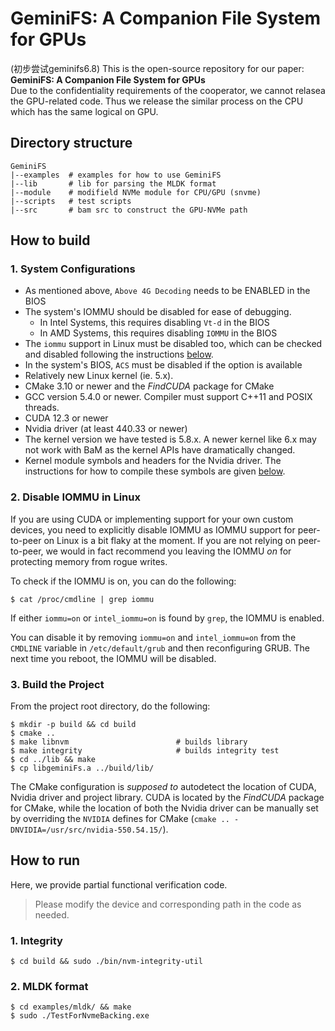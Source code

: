 # GeminiFS: A Companion File System for GPUs
(初步尝试geminifs6.8)
This is the open-source repository for our paper: **GeminiFS: A Companion File System for GPUs** \
Due to the confidentiality requirements of the cooperator, we cannot relasea the GPU-related code.
Thus we release the similar process on the CPU which has the same logical on GPU.
## Directory structure
```shell
GeminiFS
|--examples  # examples for how to use GeminiFS
|--lib       # lib for parsing the MLDK format
|--module    # modifield NVMe module for CPU/GPU (snvme)
|--scripts   # test scripts
|--src       # bam src to construct the GPU-NVMe path
```
## How to build
### 1. System Configurations ###
* As mentioned above, `Above 4G Decoding` needs to be ENABLED in the BIOS
* The system's IOMMU should be disabled for ease of debugging.
  * In Intel Systems, this requires disabling `Vt-d` in the BIOS
  * In AMD Systems, this requires disabling `IOMMU` in the BIOS
* The `iommu` support in Linux must be disabled too, which can be checked and disabled following the instructions [below](#disable-iommu-in-linux).
* In the system's BIOS, `ACS` must be disabled if the option is available
* Relatively new Linux kernel (ie. 5.x).
* CMake 3.10 or newer and the _FindCUDA_ package for CMake
* GCC version 5.4.0 or newer. Compiler must support C++11 and POSIX threads.
* CUDA 12.3 or newer
* Nvidia driver (at least 440.33 or newer)
* The kernel version we have tested is 5.8.x. A newer kernel like 6.x may not work with BaM as the kernel APIs have dramatically changed. 
* Kernel module symbols and headers for the Nvidia driver. The instructions for how to compile these symbols are given [below](#compiling-nvidia-driver-kernel-symbols).

### 2. Disable IOMMU in Linux ###
If you are using CUDA or implementing support for your own custom devices, 
you need to explicitly disable IOMMU as IOMMU support for peer-to-peer on 
Linux is a bit flaky at the moment. If you are not relying on peer-to-peer,
we would in fact recommend you leaving the IOMMU _on_ for protecting memory 
from rogue writes.

To check if the IOMMU is on, you can do the following:

```
$ cat /proc/cmdline | grep iommu
```

If either `iommu=on` or `intel_iommu=on` is found by `grep`, the IOMMU
is enabled.

You can disable it by removing `iommu=on` and `intel_iommu=on` from the 
`CMDLINE` variable in `/etc/default/grub` and then reconfiguring GRUB.
The next time you reboot, the IOMMU will be disabled.


### 3. Build the Project
From the project root directory, do the following:
```shell
$ mkdir -p build && cd build
$ cmake ..
$ make libnvm                        # builds library 
$ make integrity                     # builds integrity test 
$ cd ../lib && make
$ cp libgeminiFs.a ../build/lib/   
```
The CMake configuration is _supposed to_ autodetect the location of CUDA, 
Nvidia driver and project library. CUDA is located by the _FindCUDA_ package for
CMake, while the location of both the Nvidia driver can be manually
set by overriding the `NVIDIA` defines for CMake 
(`cmake .. -DNVIDIA=/usr/src/nvidia-550.54.15/`).

## How to run
Here, we provide partial functional verification code.
> Please modify the device and corresponding path in the code as needed.
### 1. Integrity
```shell
$ cd build && sudo ./bin/nvm-integrity-util
```
### 2. MLDK format
```shell
$ cd examples/mldk/ && make
$ sudo ./TestForNvmeBacking.exe
```
